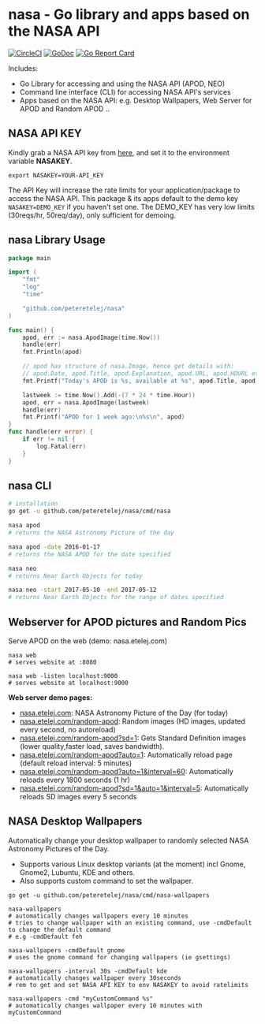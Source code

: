 # nasa - Go library and apps based on the NASA API

[![CircleCI](https://circleci.com/gh/peteretelej/nasa/tree/master.svg?style=svg)](https://circleci.com/gh/peteretelej/nasa/tree/master) 
[![GoDoc](https://godoc.org/github.com/peteretelej/nasa?status.svg)](https://godoc.org/github.com/peteretelej/nasa)
[![Go Report Card](https://goreportcard.com/badge/github.com/peteretelej/nasa)](https://goreportcard.com/report/github.com/peteretelej/nasa)



Includes:
- Go Library for accessing and using the NASA API (APOD, NEO)
- Command line interface (CLI) for accessing NASA API's services
- Apps based on the NASA API: e.g. Desktop Wallpapers, Web Server for APOD and Random APOD ..


## NASA API KEY

Kindly grab a NASA API key from [here](https://api.nasa.gov/index.html#apply-for-an-api-key), and set it to the environment variable __NASAKEY__.
```
export NASAKEY=YOUR-API_KEY
```
The API Key will increase the rate limits for your application/package to access the NASA API. 
This package & its apps default to the demo key `NASAKEY=DEMO_KEY` if you haven't set one. 
The DEMO_KEY has very low limits (30reqs/hr, 50req/day), only sufficient for demoing.


## nasa Library Usage
``` go
package main

import (
	"fmt"
	"log"
	"time"

	"github.com/peteretelej/nasa"
)

func main() {
	apod, err := nasa.ApodImage(time.Now())
	handle(err)
	fmt.Println(apod)

	// apod has structure of nasa.Image, hence get details with:
	// apod.Date, apod.Title, apod.Explanation, apod.URL, apod.HDURL etc
	fmt.Printf("Today's APOD is %s, available at %s", apod.Title, apod.HDURL)

	lastweek := time.Now().Add(-(7 * 24 * time.Hour))
	apod, err = nasa.ApodImage(lastweek)
	handle(err)
	fmt.Printf("APOD for 1 week ago:\n%s\n", apod)
}
func handle(err error) {
	if err != nil {
		log.Fatal(err)
	}
}
```

## nasa CLI
``` sh
# installation
go get -u github.com/peteretelej/nasa/cmd/nasa

nasa apod 
# returns the NASA Astronomy Picture of the day

nasa apod -date 2016-01-17 
# returns the NASA APOD for the date specified

nasa neo
# returns Near Earth Objects for today

nasa neo -start 2017-05-10 -end 2017-05-12
# returns Near Earth Objects for the range of dates specified
```

## Webserver for APOD pictures and Random Pics
Serve APOD on the web (demo: nasa.etelej.com)
```
nasa web
# serves website at :8080

nasa web -listen localhost:9000
# serves website at localhost:9000
```

__Web server demo pages:__
- [nasa.etelej.com](https://nasa.etelej.com): NASA Astronomy Picture of the Day (for today)
- [nasa.etelej.com/random-apod](https://nasa.etelej.com/random-apod): Random images (HD images, updated every second, no autoreload)
- [nasa.etelej.com/random-apod?sd=1](https://nasa.etelej.com/random-apod?sd=1): Gets Standard Definition images (lower quality,faster load, saves bandwidth).
- [nasa.etelej.com/random-apod?auto=1](https://nasa.etelej.com/random-apod?auto=1): Automatically reload page (default reload interval: 5 minutes)
- [nasa.etelej.com/random-apod?auto=1&interval=60](https://nasa.etelej.com/random-apod?auto=1&interval=60): Automatically reloads every 1800 seconds (1 hr)
- [nasa.etelej.com/random-apod?sd=1&auto=1&interval=5](https://nasa.etelej.com/random-apod?sd=1&auto=1&interval=5): Automatically reloads SD images every 5 seconds


## NASA Desktop Wallpapers 
Automatically change your desktop wallpaper to randomly selected NASA Astronomy Pictures of the Day.
- Supports various Linux desktop variants (at the moment) incl Gnome, Gnome2, Lubuntu, KDE and others.
- Also supports custom command to set the wallpaper.
```
go get -u github.com/peteretelej/nasa/cmd/nasa-wallpapers

nasa-wallpapers
# automatically changes wallpapers every 10 minutes
# tries to change wallpaper with an existing command, use -cmdDefault to change the default command
# e.g -cmdDefault feh

nasa-wallpapers -cmdDefault gnome
# uses the gnome command for changing wallpapers (ie gsettings)

nasa-wallpapers -interval 30s -cmdDefault kde
# automatically changes wallpaper every 30seconds
# rem to get and set NASA API KEY to env NASAKEY to avoid ratelimits

nasa-wallpapers -cmd "myCustomCommand %s"
# automatically changes wallpaper every 10 minutes with myCustomCommand
```

